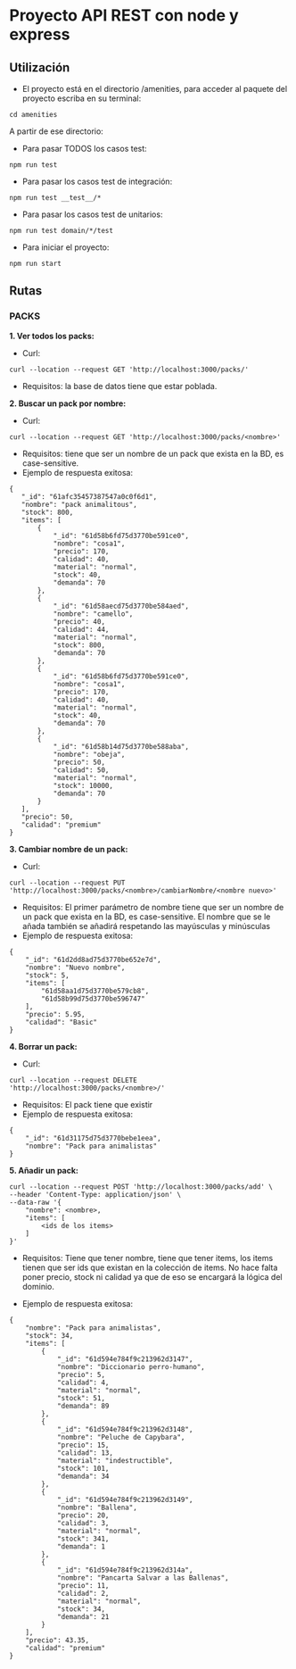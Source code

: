 # Proyecto API REST con node y express
## Utilización
- El proyecto está en el directorio /amenities, para acceder al paquete del proyecto escriba en su terminal:
```shell script
cd amenities
```
A partir de ese directorio: 
- Para pasar TODOS los casos test:
```shell script
npm run test
```
- Para pasar los casos test de integración:
```shell script
npm run test __test__/*
```

- Para pasar los casos test de unitarios:
```shell script
npm run test domain/*/test
``````
- Para iniciar el proyecto:
```shell script
npm run start
``````

## Rutas
### PACKS
**1. Ver todos los packs:**
- Curl: 
```
curl --location --request GET 'http://localhost:3000/packs/' 

```
- Requisitos: la base de datos tiene que estar poblada.


**2. Buscar un pack por nombre:**
- Curl: 
```
curl --location --request GET 'http://localhost:3000/packs/<nombre>'
```
- Requisitos: tiene que ser un nombre de un pack que exista en la BD, es case-sensitive.
- Ejemplo de respuesta exitosa: 
 ```
{
    "_id": "61afc35457387547a0c0f6d1",
    "nombre": "pack animalitous",
    "stock": 800,
    "items": [
        {
            "_id": "61d58b6fd75d3770be591ce0",
            "nombre": "cosa1",
            "precio": 170,
            "calidad": 40,
            "material": "normal",
            "stock": 40,
            "demanda": 70
        },
        {
            "_id": "61d58aecd75d3770be584aed",
            "nombre": "camello",
            "precio": 40,
            "calidad": 44,
            "material": "normal",
            "stock": 800,
            "demanda": 70
        },
        {
            "_id": "61d58b6fd75d3770be591ce0",
            "nombre": "cosa1",
            "precio": 170,
            "calidad": 40,
            "material": "normal",
            "stock": 40,
            "demanda": 70
        },
        {
            "_id": "61d58b14d75d3770be588aba",
            "nombre": "obeja",
            "precio": 50,
            "calidad": 50,
            "material": "normal",
            "stock": 10000,
            "demanda": 70
        }
    ],
    "precio": 50,
    "calidad": "premium"
}
```


**3. Cambiar nombre de un pack:**
- Curl: 

```
curl --location --request PUT 'http://localhost:3000/packs/<nombre>/cambiarNombre/<nombre nuevo>'
```
- Requisitos: El primer parámetro de nombre tiene que ser un nombre de un pack que exista en la BD, es case-sensitive. El nombre que se le añada también se añadirá respetando las mayúsculas y minúsculas
- Ejemplo de respuesta exitosa:
```
{
    "_id": "61d2dd8ad75d3770be652e7d",
    "nombre": "Nuevo nombre",
    "stock": 5,
    "items": [
        "61d58aa1d75d3770be579cb8",
        "61d58b99d75d3770be596747"
    ],
    "precio": 5.95,
    "calidad": "Basic"
}
```


**4.  Borrar un pack:**
- Curl: 

```
curl --location --request DELETE 'http://localhost:3000/packs/<nombre>/'
```

- Requisitos: El pack tiene que existir
- Ejemplo de respuesta exitosa:
```
{
    "_id": "61d31175d75d3770bebe1eea",
    "nombre": "Pack para animalistas"
}
```


**5. Añadir un pack:**
```
curl --location --request POST 'http://localhost:3000/packs/add' \
--header 'Content-Type: application/json' \
--data-raw '{
    "nombre": <nombre>,
    "items": [
        <ids de los items>
    ]
}'
```
- Requisitos: Tiene que tener nombre, tiene que tener items, los items tienen que ser ids que existan en la colección de items. No hace falta poner precio, stock ni calidad ya que de eso se encargará la lógica del dominio.

- Ejemplo de respuesta exitosa:
```
{
    "nombre": "Pack para animalistas",
    "stock": 34,
    "items": [
        {
            "_id": "61d594e784f9c213962d3147",
            "nombre": "Diccionario perro-humano",
            "precio": 5,
            "calidad": 4,
            "material": "normal",
            "stock": 51,
            "demanda": 89
        },
        {
            "_id": "61d594e784f9c213962d3148",
            "nombre": "Peluche de Capybara",
            "precio": 15,
            "calidad": 13,
            "material": "indestructible",
            "stock": 101,
            "demanda": 34
        },
        {
            "_id": "61d594e784f9c213962d3149",
            "nombre": "Ballena",
            "precio": 20,
            "calidad": 3,
            "material": "normal",
            "stock": 341,
            "demanda": 1
        },
        {
            "_id": "61d594e784f9c213962d314a",
            "nombre": "Pancarta Salvar a las Ballenas",
            "precio": 11,
            "calidad": 2,
            "material": "normal",
            "stock": 34,
            "demanda": 21
        }
    ],
    "precio": 43.35,
    "calidad": "premium"
}
```


